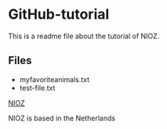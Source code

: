 # GitHub-tutorial

This is a readme file about the tutorial of NIOZ.

## Files
  * myfavoriteanimals.txt
  * test-file.txt

[NIOZ](http://www.nioz.nl)

NIOZ is based in the Netherlands
